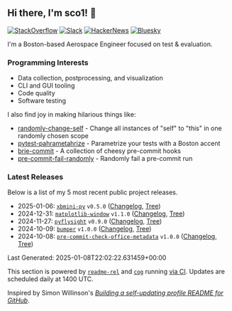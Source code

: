 ## Hi there, I'm sco1! 👋
[![StackOverflow](https://img.shields.io/badge/StackOverflow-sco1-F58025?logo=stackoverflow)](https://stackoverflow.com/users/2748311/excaza)
[![Slack](https://img.shields.io/badge/Boston%20Python-sco1-4A154B?logo=slack)](https://join.slack.com/t/bostonpython/shared_invite/zt-tnds065z-Ec_9XymfQFiPIVGXynyCjg)
[![HackerNews](https://img.shields.io/badge/HackerNews-sco1-F0652F?logo=stackoverflow)](https://news.ycombinator.com/user?id=sco1)
[![Bluesky](https://img.shields.io/badge/Bluesky-@sco1.bsky.social-brightgreen?logo=bluesky)](https://bsky.app/profile/sco1.bsky.social)

I'm a Boston-based Aerospace Engineer focused on test & evaluation.

### Programming Interests
* Data collection, postprocessing, and visualization
* CLI and GUI tooling
* Code quality
* Software testing

I also find joy in making hilarious things like:
* [randomly-change-self](https://github.com/sco1/randomly-change-self) - Change all instances of "self" to "this" in one randomly chosen scope
* [pytest-pahrametahrize](https://github.com/sco1/pytest-pahrametahrize) - Parametrize your tests with a Boston accent 
* [brie-commit](https://github.com/sco1/brie-commit) - A collection of cheesy pre-commit hooks
* [pre-commit-fail-randomly](https://github.com/sco1/pre-commit-fail-randomly) - Randomly fail a pre-commit run

### Latest Releases
Below is a list of my 5 most recent public project releases.

<!-- [[[cog
import datetime as dt

import cog
from readme_rel.main import n_recent_releases, render_repos

rendered = render_repos(n_recent_releases())
cog.out(f"{rendered}\n\nLast Generated: {dt.datetime.now(tz=dt.UTC).isoformat()}")
]]] -->
* 2025-01-06: [`xbmini-py`](https://github.com/sco1/xbmini-py) `v0.5.0` ([Changelog](https://github.com/sco1/xbmini-py/releases/tag/v0.5.0), [Tree](https://github.com/sco1/xbmini-py/tree/v0.5.0))  
* 2024-12-31: [`matplotlib-window`](https://github.com/sco1/matplotlib-window) `v1.1.0` ([Changelog](https://github.com/sco1/matplotlib-window/releases/tag/v1.1.0), [Tree](https://github.com/sco1/matplotlib-window/tree/v1.1.0))  
* 2024-11-27: [`pyflysight`](https://github.com/sco1/pyflysight) `v0.9.0` ([Changelog](https://github.com/sco1/pyflysight/releases/tag/v0.9.0), [Tree](https://github.com/sco1/pyflysight/tree/v0.9.0))  
* 2024-10-09: [`bumper`](https://github.com/sco1/bumper) `v1.0.0` ([Changelog](https://github.com/sco1/bumper/releases/tag/v1.0.0), [Tree](https://github.com/sco1/bumper/tree/v1.0.0))  
* 2024-10-08: [`pre-commit-check-office-metadata`](https://github.com/sco1/pre-commit-check-office-metadata) `v1.0.0` ([Changelog](https://github.com/sco1/pre-commit-check-office-metadata/releases/tag/v1.0.0), [Tree](https://github.com/sco1/pre-commit-check-office-metadata/tree/v1.0.0))  

Last Generated: 2025-01-08T22:02:22.631459+00:00
<!-- [[[end]]] -->

This section is powered by [`readme-rel`](https://github.com/sco1/readme-rel) and [`cog`](https://github.com/nedbat/cog) running [via CI](https://github.com/sco1/sco1/blob/master/.github/workflows/update_rel.yml). Updates are scheduled daily at 1400 UTC.

Inspired by Simon Willinson's [*Building a self-updating profile README for GitHub*](https://simonwillison.net/2020/Jul/10/self-updating-profile-readme/).
